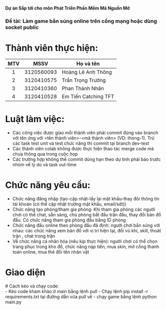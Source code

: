 #### Dự án Sắp tới cho môn Phát Triển Phần Mềm Mã Nguồn Mở</br>
### Đề tài: Làm game bắn súng online trên cổng mạng hoặc dùng socket public</br>
# Thành viên thực hiện:</br>
|MTV  |MSSV        |Họ và tên           |
|:---:|:----------:|--------------------|
|1    |3120560093  |Hoàng Lê Anh Thông  |
|2    |3120410575  |Trần Trọng Trường   |
|3    |3120410360  |Phan Thành Nhân     |
|4    |3120410528  |Em Tiến Catching TFT|
# Luật làm việc:</br>
- Các công việc được giao mỗi thành viên phải commit đúng vào branch với tên ứng với <tên thành viên>-<mã thành viên> (VD: thong-1). Trừ các task test unit và test chức năng thì commit tại branch dev-test
- Các thành viên colab không được thực hiện thao tác merge code mà chưa thông qua trong cuộc họp
- Các trường hợp không thể commit dúng hạn theo dự tính phải báo trước nhóm về lý do và task out-time
# Chức năng yêu cầu:
- Chức năng đăng nhập (tạo-cập nhật-lấy lại mật khẩu-thay đôi thông tin tài khoản (có thể cập nhật trường mật khẩu, email/sdt))
- Chức năng tạo phòng/tham gia phòng: Khi tham gia phòng các người chơi có thể chat, sẵn sàng, chủ phòng bắt đầu trận đấu, thay đổi bản đồ đấu. Có chức năng tham gia phòng đấu bằng ID phòng
- Chức năng đấu online theo phòng đấu đã định: người chơi bắn súng với nhau: các chức năng xem bản đồ với vị trí hiện tại, đổi vũ khí, skill, thoát trận , chat trong trận
- Về chức năng cá nhân hóa (nêu kịp thực hiện): người chơi có thể chọn trang phục trong kho đồ, chức năng nạp tiền, mua skin, mở cổng thanh toán online, mua thẻ đổi tên nhân vật
# Giao diện
<comming soon>
# Cách kéo và chạy code: </br>
- Kéo code kham khảo ở main bằng lệnh pull
- Chạy lệnh pip install -r requirements.txt tại đường dẫn vừa pull về
- chạy game bằng lệnh python main.py

